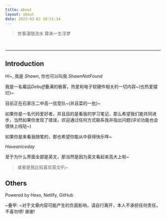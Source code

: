 ```yaml
---
title: about
layout: about
date: 2023-03-02 10:51:14
---
```


> 世事漫随流水 算来一生浮梦

<br>

**********

## Introduction

$Hi$~, 我是 $Shawn$, 你也可以叫我 $ShawnNotFound$  

我是一名霉运$Debuff$叠满的极客，热爱和电子软硬件相关的一切内容~(也热爱摆烂)~

目前正在石家庄二中高一信竞队~(并且菜的一批)~

如果你是一名代码爱好者，并且目的是看我的学习笔记，那么希望我们能共同进步，当然如果你发现了错误，欢迎通过任何方式联系我并指出问题(评论功能也会很快上线哒~)

如果你是来看我随笔的，那也希望你能从中获得快乐咩~

$Have a nice day ~$

至于为什么界面全部是英文，那当然是因为英文看起来高大上啦~
>或者是我比较喜欢英文叭~

## Others

Powered by Hexo, Netlify, GitHub

~叠甲: ~对于文章内容可能产生的负面影响，请自行离开，本人不承担任何责任，不喜勿喷! 谢谢!
